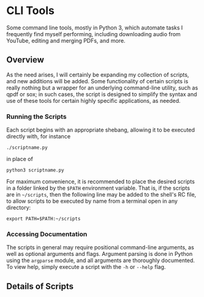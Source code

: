 # CLI Tools

Some command line tools, mostly in Python 3, which automate tasks I frequently find myself performing, including downloading audio from YouTube, editing and merging PDFs, and more.

## Overview

As the need arises, I will certainly be expanding my collection of scripts, and new additions will be added. Some functionality of certain scripts is really nothing but a wrapper for an underlying command-line utility, such as qpdf or sox; in such cases, the script is designed to simplify the syntax and use of these tools for certain highly specific applications, as needed.

### Running the Scripts

Each script begins with an appropriate shebang, allowing it to be executed directly with, for instance
```
./scriptname.py
```
in place of
```
python3 scriptname.py
```

For maximum convenience, it is recommended to place the desired scripts in a folder linked by the ```$PATH``` environment variable. That is, if the scripts are in ```~/scripts```, then the following line may be added to the shell's RC file, to allow scripts to be executed by name from a terminal open in any directory:
```
export PATH=$PATH:~/scripts
```

### Accessing Documentation

The scripts in general may require positional command-line arguments, as well as optional arguments and flags. Argument parsing is done in Python using the ```argparse``` module, and all arguments are thoroughly documented. To view help, simply execute a script with the ```-h``` or ```--help``` flag.

## Details of Scripts


